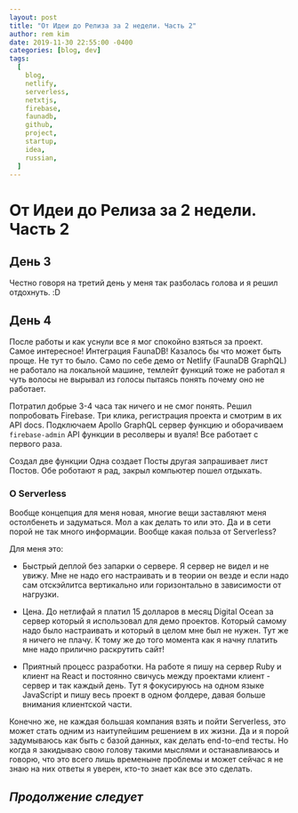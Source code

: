 ```yaml
---
layout: post
title: "От Идеи до Релиза за 2 недели. Часть 2"
author: rem kim
date: 2019-11-30 22:55:00 -0400
categories: [blog, dev]
tags:
  [
    blog,
    netlify,
    serverless,
    netxtjs,
    firebase,
    faunadb,
    github,
    project,
    startup,
    idea,
    russian,
  ]
---
```


# От Идеи до Релиза за 2 недели. Часть 2

## День 3

Честно говоря на третий день у меня так разболась голова и я решил отдохнуть. :D

## День 4

После работы и как уснули все я мог спокойно взяться за проект. Самое интересное! Интеграция FaunaDB! Казалось бы что может быть проще. Не тут то было. Само по себе демо от Netlify (FaunaDB GraphQL) не работало на локальной машине, темлейт функций тоже не работал я чуть волосы не вырывал из голосы пытаясь понять почему оно не работает.

Потратил добрые 3-4 часа так ничего и не смог понять. Решил попробовать Firebase. Три клика, регистрация проекта и смотрим в их API docs. Подключаем Apollo GraphQL сервер функцию и оборачиваем `firebase-admin` API функции в ресолверы и вуаля! Все работает с первого раза.

Создал две функции Одна создает Посты другая запрашивает лист Постов. Обе роботают я рад, закрыл компьютер пошел отдыхать.

### О Serverless

Вообще концепция для меня новая, многие вещи заставляют меня остолбенеть и задуматься. Мол а как делать то или это. Да и в сети порой не так много информации. Вообще какая польза от Serverless?

Для меня это:

- Быстрый деплой без запарки о сервере. Я сервер не видел и не увижу. Мне не надо его настраивать и в теории он везде и если надо сам отскэйлитса вертикально или горизонтально в зависимости от нагрузки.

- Цена. До нетлифай я платил 15 долларов в месяц Digital Ocean за сервер который я использовал для демо проектов. Который самому надо было настраивать и который в целом мне был не нужен. Тут же я ничего не плачу. К тому же до того момента как я начну платить мне надо прилично раскрутить сайт!

- Приятный процесс разработки. На работе я пишу на сервер Ruby и клиент на React и постоянно свичусь между проектами клиент - сервер и так каждый день. Тут я фокусируюсь на одном языке JavaScript и пишу весь проект в одном фолдере, давая больше внимания клиентской части.

Конечно же, не каждая большая компания взять и пойти Serverless, это может стать одним из наитупейшим решением в их жизни. Да и я порой задумываюсь как быть с базой данных, как делать end-to-end тесты. Но когда я закидываю свою голову такими мыслями и останавливаюсь и говорю, что это всего лишь временыне проблемы и может сейчас я не знаю на них ответы я уверен, кто-то знает как все это сделать.

## _Продолжение следует_
